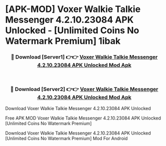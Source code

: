 # [APK-MOD] Voxer Walkie Talkie Messenger 4.2.10.23084 APK Unlocked - [Unlimited Coins No Watermark Premium] 1ibak



<div align="center">
<h3>🔴 Download [Server1] 👉👉 <a href="https://momento.my/?title=Voxer_Walkie_Talkie_Messenger_4.2.10.23084_APK_Unlocked">Voxer Walkie Talkie Messenger 4.2.10.23084 APK Unlocked Mod Apk</a></h3><br>

<h3>🔴 Download [Server2] 👉👉 <a href="https://momento.my/?title=Voxer_Walkie_Talkie_Messenger_4.2.10.23084_APK_Unlocked">Voxer Walkie Talkie Messenger 4.2.10.23084 APK Unlocked Mod Apk</a></h3>
</div>



Download Voxer Walkie Talkie Messenger 4.2.10.23084 APK Unlocked 

Free APK MOD Voxer Walkie Talkie Messenger 4.2.10.23084 APK Unlocked [Unlimited Coins No Watermark Premium]

Download Voxer Walkie Talkie Messenger 4.2.10.23084 APK Unlocked [Unlimited Coins No Watermark Premium] Mod For Android
